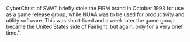 CyberChrist of SWAT briefly stole the FiRM brand in October 1993 for use as a game release group, while NUAA was to be used for productivity and utility software. This was short-lived and a week later the game group became the United States side of Fairlight, but again, only for a very brief time.",
